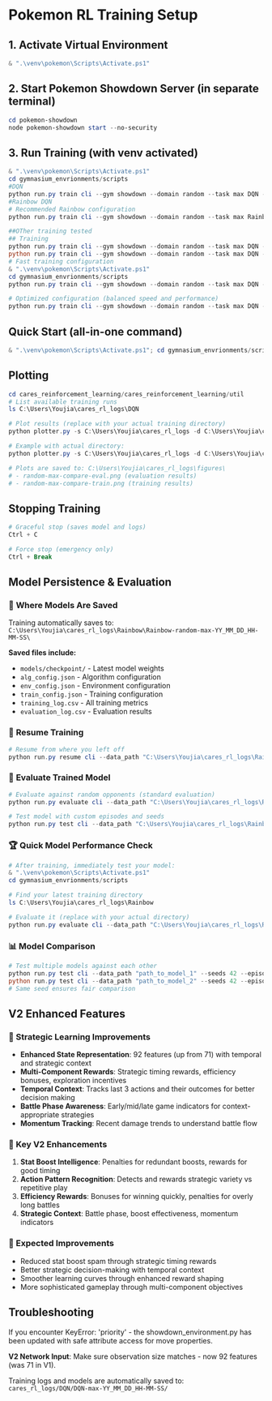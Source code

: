 # Pokemon RL Training Setup

## 1. Activate Virtual Environment
```powershell
& ".\venv\pokemon\Scripts\Activate.ps1"
```

## 2. Start Pokemon Showdown Server (in separate terminal)
```powershell
cd pokemon-showdown
node pokemon-showdown start --no-security
```

## 3. Run Training (with venv activated)
```powershell
& ".\venv\pokemon\Scripts\Activate.ps1"
cd gymnasium_envrionments/scripts
#DQN
python run.py train cli --gym showdown --domain random --task max DQN --display 1
#Rainbow DQN
# Recommended Rainbow configuration
python run.py train cli --gym showdown --domain random --task max Rainbow --episodes 20000 --batch_size 64 --learning_rate 0.00025 --epsilon_decay 0.995 --eval_episodes 400

##OTher training tested
## Training
python run.py train cli --gym showdown --domain random --task max DQN --episodes 10000 --display 1
python run.py train cli --gym showdown --domain random --task max DQN --episodes 5000 --display 1
# Fast training configuration
& ".\venv\pokemon\Scripts\Activate.ps1"
cd gymnasium_envrionments/scripts
python run.py train cli --gym showdown --domain random --task max DQN --episodes 5000 --batch_size 128 --learning_rate 0.0005 --epsilon_decay 0.99 --eval_episodes 1000  --display 1

# Optimized configuration (balanced speed and performance)
python run.py train cli --gym showdown --domain random --task max DQN --episodes 8000 --batch_size 128 --learning_rate 0.0003 --epsilon_decay 0.992 --eval_episodes 400 --display 1
```

## Quick Start (all-in-one command)
```powershell
& ".\venv\pokemon\Scripts\Activate.ps1"; cd gymnasium_envrionments/scripts; python run.py train cli --gym showdown --domain random --task max DQN --display 1
```

## Plotting
```powershell
cd cares_reinforcement_learning/cares_reinforcement_learning/util
# List available training runs
ls C:\Users\Youjia\cares_rl_logs\DQN

# Plot results (replace with your actual training directory)
python plotter.py -s C:\Users\Youjia\cares_rl_logs -d C:\Users\Youjia\cares_rl_logs\DQN\DQN-random-max-YY_MM_DD_HH-MM-SS --y_train win --y_eval win

# Example with actual directory:
python plotter.py -s C:\Users\Youjia\cares_rl_logs -d C:\Users\Youjia\cares_rl_logs\DQN\DQN-random-max-25_10_18_16-32-26 --y_train win --y_eval win

# Plots are saved to: C:\Users\Youjia\cares_rl_logs\figures\
# - random-max-compare-eval.png (evaluation results)
# - random-max-compare-train.png (training results)
```

## Stopping Training
```powershell
# Graceful stop (saves model and logs)
Ctrl + C

# Force stop (emergency only)
Ctrl + Break
```

## Model Persistence & Evaluation

### 📁 **Where Models Are Saved**
Training automatically saves to: `C:\Users\Youjia\cares_rl_logs\Rainbow\Rainbow-random-max-YY_MM_DD_HH-MM-SS\`

**Saved files include:**
- `models/checkpoint/` - Latest model weights
- `alg_config.json` - Algorithm configuration  
- `env_config.json` - Environment configuration
- `train_config.json` - Training configuration
- `training_log.csv` - All training metrics
- `evaluation_log.csv` - Evaluation results

### 🔄 **Resume Training**
```powershell
# Resume from where you left off
python run.py resume cli --data_path "C:\Users\Youjia\cares_rl_logs\Rainbow\Rainbow-random-max-YY_MM_DD_HH-MM-SS"
```

### 🎯 **Evaluate Trained Model**
```powershell
# Evaluate against random opponents (standard evaluation)
python run.py evaluate cli --data_path "C:\Users\Youjia\cares_rl_logs\Rainbow\Rainbow-random-max-YY_MM_DD_HH-MM-SS"

# Test model with custom episodes and seeds
python run.py test cli --data_path "C:\Users\Youjia\cares_rl_logs\Rainbow\Rainbow-random-max-YY_MM_DD_HH-MM-SS" --seeds 42 123 456 --episodes 100
```

### 🏆 **Quick Model Performance Check**
```powershell
# After training, immediately test your model:
& ".\venv\pokemon\Scripts\Activate.ps1"
cd gymnasium_envrionments/scripts

# Find your latest training directory
ls C:\Users\Youjia\cares_rl_logs\Rainbow

# Evaluate it (replace with your actual directory)
python run.py evaluate cli --data_path "C:\Users\Youjia\cares_rl_logs\Rainbow\Rainbow-random-max-25_10_21_15-30-45"
```

### 📊 **Model Comparison**
```powershell
# Test multiple models against each other
python run.py test cli --data_path "path_to_model_1" --seeds 42 --episodes 50
python run.py test cli --data_path "path_to_model_2" --seeds 42 --episodes 50
# Same seed ensures fair comparison
```

## V2 Enhanced Features

### 🧠 Strategic Learning Improvements
- **Enhanced State Representation**: 92 features (up from 71) with temporal and strategic context
- **Multi-Component Rewards**: Strategic timing rewards, efficiency bonuses, exploration incentives
- **Temporal Context**: Tracks last 3 actions and their outcomes for better decision making
- **Battle Phase Awareness**: Early/mid/late game indicators for context-appropriate strategies
- **Momentum Tracking**: Recent damage trends to understand battle flow

### 🎯 Key V2 Enhancements
1. **Stat Boost Intelligence**: Penalties for redundant boosts, rewards for good timing
2. **Action Pattern Recognition**: Detects and rewards strategic variety vs repetitive play
3. **Efficiency Rewards**: Bonuses for winning quickly, penalties for overly long battles
4. **Strategic Context**: Battle phase, boost effectiveness, momentum indicators

### 🚀 Expected Improvements
- Reduced stat boost spam through strategic timing rewards
- Better strategic decision-making with temporal context
- Smoother learning curves through enhanced reward shaping
- More sophisticated gameplay through multi-component objectives

## Troubleshooting
If you encounter KeyError: 'priority' - the showdown_environment.py has been updated with safe attribute access for move properties.

**V2 Network Input**: Make sure observation size matches - now 92 features (was 71 in V1).

Training logs and models are automatically saved to: `cares_rl_logs/DQN/DQN-max-YY_MM_DD_HH-MM-SS/`




